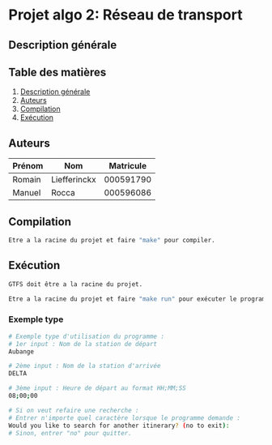 # Projet algo 2: Réseau de transport

## Description générale

## Table des matières

1. [Description générale](#description-générale)
2. [Auteurs](#auteurs)
3. [Compilation](#compilation)
4. [Exécution](#exécution)

## Auteurs

| Prénom  | Nom          | Matricule |
| ------  | ------------ | --------- |
| Romain  | Liefferinckx | 000591790 |
| Manuel  | Rocca        | 000596086 |

## Compilation

```sh
Etre a la racine du projet et faire "make" pour compiler.
```

## Exécution

```sh
GTFS doit être a la racine du projet.
```

```sh
Etre a la racine du projet et faire "make run" pour exécuter le programme.
```

### Exemple type

```sh
# Exemple type d'utilisation du programme :
# 1er input : Nom de la station de départ
Aubange

# 2ème input : Nom de la station d'arrivée
DELTA

# 3ème input : Heure de départ au format HH;MM;SS
08;00;00

# Si on veut refaire une recherche :
# Entrer n'importe quel caractère lorsque le programme demande :
Would you like to search for another itinerary? (no to exit):
# Sinon, entrer "no" pour quitter.
```
